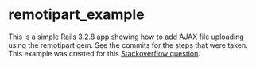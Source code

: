 # remotipart_example

This is a simple Rails 3.2.8 app showing how to add AJAX file uploading using the remotipart gem.
See the commits for the steps that were taken.
This example was created for this [Stackoverflow question](http://stackoverflow.com/questions/11954122/rails-ajax-upload-form-with-remotipart/11956004#11956004).